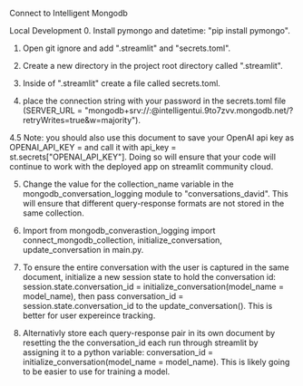 Connect to Intelligent Mongodb

Local Development
0. Install pymongo and datetime: "pip install pymongo".

1. Open git ignore and add ".streamlit" and "secrets.toml".

2. Create a new directory in the project root directory called ".streamlit".

3. Inside of ".streamlit" create a file called secrets.toml.

4. place the connection string with your password in the secrets.toml file (SERVER_URL = "mongodb+srv://<username>:<password>@intelligentui.9to7zvv.mongodb.net/?retryWrites=true&w=majority").

4.5 Note: you should also use this document to save your OpenAI api key as OPENAI_API_KEY = <your key> and call it with api_key = st.secrets["OPENAI_API_KEY"]. Doing so will ensure that your code will continue to work with the deployed app on streamlit community cloud.

5. Change the value for the collection_name variable in the mongodb_conversation_logging module to "conversations_david". This will ensure that different query-response formats are not stored in the same collection. 

5. Import from mongodb_converastion_logging import connect_mongodb_collection, initialize_conversation, update_conversation in main.py.

6. To ensure the entire conversation with the user is captured in the same document, initialize a new session state to hold the conversation id: session.state.conversation_id = initialize_conversation(model_name = model_name), then pass conversation_id = session.state.conversation_id to the update_conversation(). This is better for user expereince tracking. 

7. Alternativly store each query-response pair in its own document by resetting the the conversation_id each run through streamlit by assigning it to a python variable: conversation_id = initialize_conversation(model_name = model_name). This is likely going to be easier to use for training a model. 